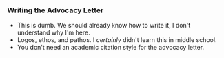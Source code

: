 ### Writing the Advocacy Letter
- This is dumb. We should already know how to write it, I don't understand why I'm here.
- Logos, ethos, and pathos. I *certainly* didn't learn this in middle school.
- You don't need an academic citation style for the advocacy letter.